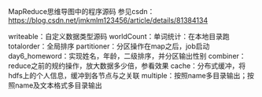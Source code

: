 MapReduce思维导图中的程序源码
参见csdn：https://blog.csdn.net/jmkmlm123456/article/details/81384134

writeable：自定义数据类型源码
worldCount：单词统计：在本地目录跑
totalorder：全局排序
partitioner：分区操作在map之后，job启动
day6_homeword：实现姓名，年龄，二级排序，并分区输出性别
combiner：reduce之前的规约操作，放大数据多少倍，参看效果
cache：分布式缓冲，将hdfs上的个人信息，缓冲到各节点与之关联
multiple：按照name多目录输出；按照name及文本格式多目录输出

